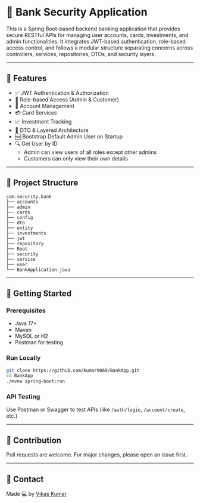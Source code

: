 # 🏦 Bank Security Application

This is a Spring Boot-based backend banking application that provides secure RESTful APIs for managing user accounts, cards, investments, and admin functionalities. It integrates JWT-based authentication, role-based access control, and follows a modular structure separating concerns across controllers, services, repositories, DTOs, and security layers.

---

## 🔐 Features

- ✅ JWT Authentication & Authorization
- 👤 Role-based Access (Admin & Customer)
- 💼 Account Management
- 💳 Card Services
- 📈 Investment Tracking
- 🧼 DTO & Layered Architecture
- 🆕 Bootstrap Default Admin User on Startup
- 🔍 Get User by ID  
  - Admin can view users of all roles except other admins  
  - Customers can only view their own details


---

## 📁 Project Structure

```
com.security.bank
├── accounts
├── admin
├── cards
├── config
├── dto
├── entity
├── investments
├── jwt
├── repository
├── Root
├── security
├── service
├── user
└── BankApplication.java
```

---

## 🚀 Getting Started

### Prerequisites
- Java 17+
- Maven
- MySQL or H2
- Postman for testing

### Run Locally
```bash
git clone https://github.com/kumar9060/BankApp.git
cd BankApp
./mvnw spring-boot:run
```

### API Testing
Use Postman or Swagger to test APIs (like `/auth/login`, `/account/create`, etc.)

---

## 🙌 Contribution

Pull requests are welcome. For major changes, please open an issue first.

---

## 📧 Contact

Made 💻 by [Vikas Kumar](mailto:kumarvikaskv123@gmail.com)
